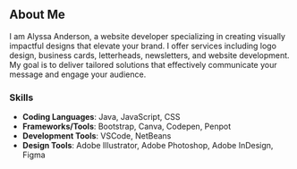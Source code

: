 ## About Me

I am Alyssa Anderson, a website developer specializing in creating visually impactful designs that elevate your brand. I offer services including logo design, business cards, letterheads, newsletters, and website development. My goal is to deliver tailored solutions that effectively communicate your message and engage your audience.

### Skills
- **Coding Languages**: Java, JavaScript, CSS
- **Frameworks/Tools**: Bootstrap, Canva, Codepen, Penpot
- **Development Tools**: VSCode, NetBeans
- **Design Tools**: Adobe Illustrator, Adobe Photoshop, Adobe InDesign, Figma

